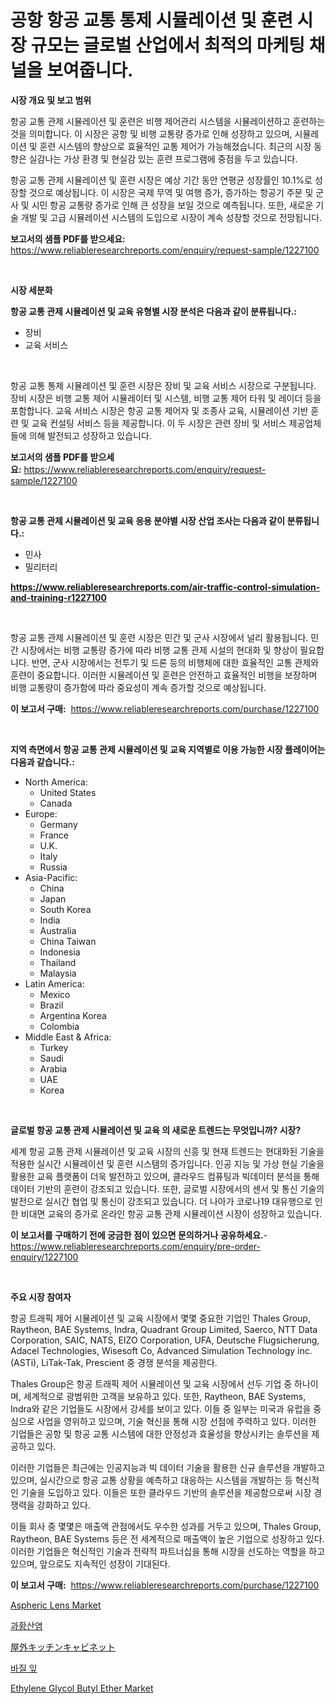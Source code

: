 <p><h1>공항 항공 교통 통제 시뮬레이션 및 훈련 시장 규모는 글로벌 산업에서 최적의 마케팅 채널을 보여줍니다.</h1></p><p><strong>시장 개요 및 보고 범위</strong></p>
<p><p>항공 교통 관제 시뮬레이션 및 훈련은 비행 제어관리 시스템을 시뮬레이션하고 훈련하는 것을 의미합니다. 이 시장은 공항 및 비행 교통량 증가로 인해 성장하고 있으며, 시뮬레이션 및 훈련 시스템의 향상으로 효율적인 교통 제어가 가능해졌습니다. 최근의 시장 동향은 실감나는 가상 환경 및 현실감 있는 훈련 프로그램에 중점을 두고 있습니다.</p><p>항공 교통 관제 시뮬레이션 및 훈련 시장은 예상 기간 동안 연평균 성장률인 10.1%로 성장할 것으로 예상됩니다. 이 시장은 국제 무역 및 여행 증가, 증가하는 항공기 주문 및 군사 및 시민 항공 교통량 증가로 인해 큰 성장을 보일 것으로 예측됩니다. 또한, 새로운 기술 개발 및 고급 시뮬레이션 시스템의 도입으로 시장이 계속 성장할 것으로 전망됩니다.</p></p>
<p><strong>보고서의 샘플 PDF를 받으세요:</strong> <a href="https://www.reliableresearchreports.com/enquiry/request-sample/1227100">https://www.reliableresearchreports.com/enquiry/request-sample/1227100</a></p>
<p>&nbsp;</p>
<p><strong>시장 세분화</strong></p>
<p><strong>항공 교통 관제 시뮬레이션 및 교육 유형별 시장 분석은 다음과 같이 분류됩니다.:</strong></p>
<p><ul><li>장비</li><li>교육 서비스</li></ul></p>
<p>&nbsp;</p>
<p><p>항공 교통 통제 시뮬레이션 및 훈련 시장은 장비 및 교육 서비스 시장으로 구분됩니다. 장비 시장은 비행 교통 제어 시뮬레이터 및 시스템, 비행 교통 제어 타워 및 레이더 등을 포함합니다. 교육 서비스 시장은 항공 교통 제어자 및 조종사 교육, 시뮬레이션 기반 훈련 및 교육 컨설팅 서비스 등을 제공합니다. 이 두 시장은 관련 장비 및 서비스 제공업체들에 의해 발전되고 성장하고 있습니다.</p></p>
<p><strong>보고서의 샘플 PDF를 받으세요:</strong>&nbsp;<a href="https://www.reliableresearchreports.com/enquiry/request-sample/1227100">https://www.reliableresearchreports.com/enquiry/request-sample/1227100</a></p>
<p>&nbsp;</p>
<p><strong> 항공 교통 관제 시뮬레이션 및 교육 응용 분야별 시장 산업 조사는 다음과 같이 분류됩니다.:</strong></p>
<p><ul><li>민사</li><li>밀리터리</li></ul></p>
<p><strong><a href="https://www.reliableresearchreports.com/air-traffic-control-simulation-and-training-r1227100">https://www.reliableresearchreports.com/air-traffic-control-simulation-and-training-r1227100</a></strong></p>
<p>&nbsp;</p>
<p><p>항공 교통 관제 시뮬레이션 및 훈련 시장은 민간 및 군사 시장에서 널리 활용됩니다. 민간 시장에서는 비행 교통량 증가에 따라 비행 교통 관제 시설의 현대화 및 향상이 필요합니다. 반면, 군사 시장에서는 전투기 및 드론 등의 비행체에 대한 효율적인 교통 관제와 훈련이 중요합니다. 이러한 시뮬레이션 및 훈련은 안전하고 효율적인 비행을 보장하며 비행 교통량이 증가함에 따라 중요성이 계속 증가할 것으로 예상됩니다.</p></p>
<p><strong>이 보고서 구매:</strong>&nbsp; <a href="https://www.reliableresearchreports.com/purchase/1227100">https://www.reliableresearchreports.com/purchase/1227100</a></p>
<p>&nbsp;</p>
<p><strong>지역 측면에서 항공 교통 관제 시뮬레이션 및 교육 지역별로 이용 가능한 시장 플레이어는 다음과 같습니다.:</strong></p>
<p><ul>
    <li>
        North America:
        <ul>
            <li>United States</li>
            <li>Canada</li>
        </ul>
    </li>
    <li>
        Europe:
        <ul>
            <li>Germany</li>
            <li>France</li>
            <li>U.K.</li>
            <li>Italy</li>
            <li>Russia</li>
        </ul>
    </li>
    <li>
        Asia-Pacific:
        <ul>
            <li>China</li>
            <li>Japan</li>
            <li>South Korea</li>
            <li>India</li>
            <li>Australia</li>
            <li>China Taiwan</li>
            <li>Indonesia</li>
            <li>Thailand</li>
            <li>Malaysia</li>
        </ul>
    </li>
    <li>
        Latin America:
        <ul>
            <li>Mexico</li>
            <li>Brazil</li>
            <li>Argentina Korea</li>
            <li>Colombia</li>
        </ul>
    </li>
    <li>
        Middle East & Africa:
        <ul>
            <li>Turkey</li>
            <li>Saudi</li>
            <li>Arabia</li>
            <li>UAE</li>
            <li>Korea</li>
        </ul>
    </li>
    </ul></p>
<p>&nbsp;</p>
<p><strong>글로벌 항공 교통 관제 시뮬레이션 및 교육 의 새로운 트렌드는 무엇입니까? 시장?</strong></p>
<p><p>세계 항공 교통 관제 시뮬레이션 및 교육 시장의 신흥 및 현재 트렌드는 현대화된 기술을 적용한 실시간 시뮬레이션 및 훈련 시스템의 증가입니다. 인공 지능 및 가상 현실 기술을 활용한 교육 플랫폼이 더욱 발전하고 있으며, 클라우드 컴퓨팅과 빅데이터 분석을 통해 데이터 기반의 훈련이 강조되고 있습니다. 또한, 글로벌 시장에서의 센서 및 통신 기술의 발전으로 실시간 협업 및 통신이 강조되고 있습니다. 더 나아가 코로나19 대유행으로 인한 비대면 교육의 증가로 온라인 항공 교통 관제 시뮬레이션 시장이 성장하고 있습니다.</p></p>
<p><strong>이 보고서를 구매하기 전에 궁금한 점이 있으면 문의하거나 공유하세요.</strong>- <a href="https://www.reliableresearchreports.com/enquiry/pre-order-enquiry/1227100">https://www.reliableresearchreports.com/enquiry/pre-order-enquiry/1227100</a></p>
<p>&nbsp;</p>
<p><strong>주요 시장 참여자</strong></p>
<p><p>항공 트래픽 제어 시뮬레이션 및 교육 시장에서 몇몇 중요한 기업인 Thales Group, Raytheon, BAE Systems, Indra, Quadrant Group Limited, Saerco, NTT Data Corporation, SAIC, NATS, EIZO Corporation, UFA, Deutsche Flugsicherung, Adacel Technologies, Wisesoft Co, Advanced Simulation Technology inc. (ASTi), LiTak-Tak, Prescient 중 경쟁 분석을 제공한다. </p><p>Thales Group은 항공 트래픽 제어 시뮬레이션 및 교육 시장에서 선두 기업 중 하나이며, 세계적으로 광범위한 고객을 보유하고 있다. 또한, Raytheon, BAE Systems, Indra와 같은 기업들도 시장에서 강세를 보이고 있다. 이들 중 일부는 미국과 유럽을 중심으로 사업을 영위하고 있으며, 기술 혁신을 통해 시장 선점에 주력하고 있다. 이러한 기업들은 공항 및 항공 교통 시스템에 대한 안정성과 효율성을 향상시키는 솔루션을 제공하고 있다.</p><p>이러한 기업들은 최근에는 인공지능과 빅 데이터 기술을 활용한 신규 솔루션을 개발하고 있으며, 실시간으로 항공 교통 상황을 예측하고 대응하는 시스템을 개발하는 등 혁신적인 기술을 도입하고 있다. 이들은 또한 클라우드 기반의 솔루션을 제공함으로써 시장 경쟁력을 강화하고 있다.</p><p>이들 회사 중 몇몇은 매출액 관점에서도 우수한 성과를 거두고 있으며, Thales Group, Raytheon, BAE Systems 등은 전 세계적으로 매출액이 높은 기업으로 성장하고 있다. 이러한 기업들은 혁신적인 기술과 전략적 파트너십을 통해 시장을 선도하는 역할을 하고 있으며, 앞으로도 지속적인 성장이 기대된다.</p></p>
<p><strong>이 보고서 구매:</strong>&nbsp;&nbsp;<a href="https://www.reliableresearchreports.com/purchase/1227100">https://www.reliableresearchreports.com/purchase/1227100</a></p>
<p><p><a href="https://issuu.com/reportprime-2/docs/aspheric-lens-market-size-2030.pptx">Aspheric Lens Market</a></p><p><a href="https://medium.com/@kelsiorphy/%ED%8D%BC%EC%84%A4%ED%8E%98%EC%9D%B4%ED%8A%B8-%EC%8B%9C%EC%9E%A5-%ED%86%B5%EC%B0%B0-%EC%8B%9C%EC%9E%A5-%EB%8F%99%ED%96%A5-%EC%84%B1%EC%9E%A5-2024%EB%85%84%EB%B6%80%ED%84%B0-2031%EB%85%84%EA%B9%8C%EC%A7%80-%EC%98%88%EC%B8%A1-10ef7d7ff121">과황산염</a></p><p><a href="https://github.com/dzy793153605/Market-Research-Report-List-1/blob/main/827488427410.md">屋外キッチンキャビネット</a></p><p><a href="https://github.com/WilburKihn5676/Market-Research-Report-List-1/blob/main/516627927452.md">바질 잎</a></p><p><a href="https://issuu.com/reportprime-2/docs/ethylene-glycol-butyl-ether-market-size-2030.pptx">Ethylene Glycol Butyl Ether Market</a></p></p>